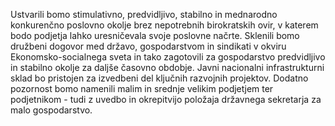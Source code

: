 Ustvarili bomo stimulativno, predvidljivo, stabilno in mednarodno konkurenčno poslovno okolje brez nepotrebnih birokratskih ovir, v katerem bodo podjetja lahko uresničevala svoje poslovne načrte. Sklenili bomo družbeni dogovor med državo, gospodarstvom in sindikati v okviru Ekonomsko-socialnega sveta in tako zagotovili za gospodarstvo predvidljivo in stabilno okolje za daljše časovno obdobje. Javni nacionalni infrastrukturni sklad bo pristojen za izvedbeni del ključnih razvojnih projektov. Dodatno pozornost bomo namenili malim in srednje velikim podjetjem ter podjetnikom - tudi z uvedbo in okrepitvijo položaja državnega sekretarja za malo gospodarstvo.
